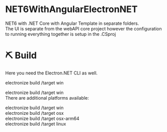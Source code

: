 # NET6WithAngularElectronNET

NET6 with .NET Core with Angular Template in separate folders. <br>
The UI is separate from the webAPI core project however the configuration to running everything together is setup in the .CSproj

# ⛏ Build
Here you need the Electron.NET CLI as well. 

electronize build /target win

electronize build /target win<br>
There are additional platforms available:<br>

electronize build /target win<br>
electronize build /target osx<br>
electronize build /target osx-arm64<br>
electronize build /target linux<br>



